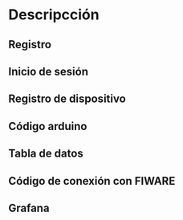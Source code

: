 # Descripcción

## Registro

## Inicio de sesión

## Registro de dispositivo

## Código arduino

## Tabla de datos

## Código de conexión con FIWARE

## Grafana
